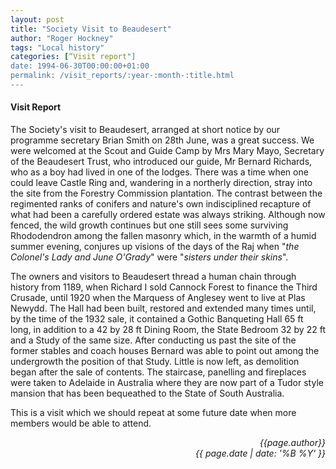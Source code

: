 ```yaml
---
layout: post
title: "Society Visit to Beaudesert"
author: "Roger Hockney"
tags: "Local history"
categories: [“Visit report"]
date: 1994-06-30T00:00:00+01:00
permalink: /visit_reports/:year-:month-:title.html
---
```

#### Visit Report ####

The Society's visit to Beaudesert, arranged at short notice by our programme secretary Brian Smith on 28th June, was a great success. We were welcomed at the Scout and Guide Camp by Mrs Mary Mayo, Secretary of the Beaudesert Trust, who introduced our guide, Mr Bernard Richards, who as a boy had lived in one of the lodges. There was a time when one could leave Castle Ring and, wandering in a northerly direction, stray into the site from the Forestry Commission plantation. The contrast between the regimented ranks of conifers and nature's own indisciplined recapture of what had been a carefully ordered estate was always striking. Although now fenced, the wild growth continues but one still sees some surviving Rhododendron among the fallen masonry which, in the warmth of a humid summer evening, conjures up visions of the days of the Raj when "*the Colonel's Lady and June O'Grady*" were "*sisters under their skins*". 

The owners and visitors to Beaudesert thread a human chain through history from 1189, when Richard I sold Cannock Forest to finance the Third Crusade, until 1920 when the Marquess of Anglesey went to live at Plas Newydd. The Hall had been built, restored and extended many times until, by the time of the 1932 sale, it contained a Gothic Banqueting Hall 65 ft long, in addition to a 42 by 28 ft Dining Room, the State Bedroom 32 by 22 ft and a Study of the same size. After conducting us past the site of the former stables and coach houses Bernard was able to point out among the undergrowth the position of that Study. Little is now left, as demolition began after the sale of contents. The staircase, panelling and fireplaces were taken to Adelaide in Australia where they are now part of a Tudor style mansion that has been bequeathed to the State of South Australia. 

This is a visit which we should repeat at some future date when more members would be able to attend. 

<p align="right"><i> {{page.author}} <br> {{ page.date | date: '%B %Y' }} </i></p>
